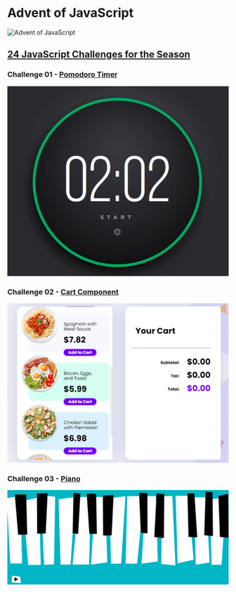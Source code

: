 # Advent of JavaScript

![Advent of JavaScript](https://adventofjavascript.s3.us-east-1.amazonaws.com/2021/advent-of-js-gumroad-cover.png)

## [24 JavaScript Challenges for the Season](https://www.adventofjs.com/)    
### Challenge 01 - [Pomodoro Timer](./01-pomodoro-timer)  
![Challenge 01 - Pomodoro Timer](./01-pomodoro-timer/preview.gif)
### Challenge 02 - [Cart Component](./02-cart-component)  
![Challenge 02 - Cart Component](./02-cart-component/preview.gif)
### Challenge 03 - [Piano](./03-piano)  
![Challenge 03 - Piano](./03-piano/preview.gif)